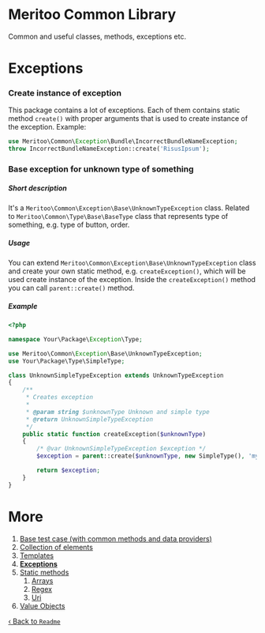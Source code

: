 # Meritoo Common Library

Common and useful classes, methods, exceptions etc.

# Exceptions

### Create instance of exception

This package contains a lot of exceptions. Each of them contains static method `create()` with proper arguments that is used to create instance of the exception. Example:

```php
use Meritoo\Common\Exception\Bundle\IncorrectBundleNameException;
throw IncorrectBundleNameException::create('RisusIpsum');
```

### Base exception for unknown type of something

##### Short description

It's a `Meritoo\Common\Exception\Base\UnknownTypeException` class. Related to `Meritoo\Common\Type\Base\BaseType` class that represents type of something, e.g. type of button, order.

##### Usage

You can extend `Meritoo\Common\Exception\Base\UnknownTypeException` class and create your own static method, e.g. `createException()`, which will be used create instance of the exception. Inside the `createException()` method you can call `parent::create()` method.

##### Example

```php
<?php

namespace Your\Package\Exception\Type;

use Meritoo\Common\Exception\Base\UnknownTypeException;
use Your\Package\Type\SimpleType;

class UnknownSimpleTypeException extends UnknownTypeException
{
    /**
     * Creates exception
     *
     * @param string $unknownType Unknown and simple type
     * @return UnknownSimpleTypeException
     */
    public static function createException($unknownType)
    {
        /* @var UnknownSimpleTypeException $exception */
        $exception = parent::create($unknownType, new SimpleType(), 'my simple type of something');

        return $exception;
    }
}
```

# More

1. [Base test case (with common methods and data providers)](Base-test-case.md)
2. [Collection of elements](Collection/Collection.md)
3. [Templates](Collection/Templates.md)
4. [**Exceptions**](Exceptions.md)
5. [Static methods](Static-methods.md)
   1. [Arrays](Static-methods/Arrays.md)
   2. [Regex](Static-methods/Regex.md)
   3. [Uri](Static-methods/Uri.md)
6. [Value Objects](Value-Objects.md)

[&lsaquo; Back to `Readme`](../README.md)

